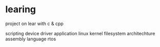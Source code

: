 learing
=======

project on lear
with c & cpp

scripting
device driver
application
linux kernel
filesystem
architechture
assembly language
rtos
